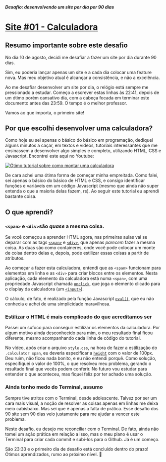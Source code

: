 ##### Desafio: desenvolvendo um site por dia por 90 dias 

# [Site #01 - Calculadora](https://www.dorlyneto.com/90sites/01-calculadora/)

## Resumo importante sobre este desafio

No dia 10 de agosto, decidi me desafiar a fazer um site por dia durante 90 dias. 

Sim, eu poderia lançar apenas um site e a cada dia colocar uma feature nova. Mas meu objetivo atual é alcançar a consistência, e não a excelência.

Ao me desafiar desenvolver um site por dia, o relógio está sempre me pressionado a estudar. Começo a escrever estas linhas às 22:41, depois de um ótimo porém cansativo dia, com a cabeça focada em terminar este documento antes das 23:59. O tempo é o melhor professor.

Vamos ao que importa, o primeiro site!

## Por que escolhi desenvolver uma calculadora?

Como hoje eu sei apenas o básico do básico em programação, dediquei alguns minutos a caçar, em textos e vídeos, tutoriais interessantes que me ensinassem a desenvolver algo simples e completo, utilizando HTML, CSS e Javascript. Encontrei este aqui no Youtube:

[![Ótimo tutorial sobre como montar uma calculadora](https://img.youtube.com/vi/BuZtAqk5LIY/0.jpg)](https://www.youtube.com/watch?v=BuZtAqk5LIY)

De cara achei uma ótima forma de começar minha empreitada. Como falei, sei apenas o básico do básico de HTML e CSS, e consigo identificar funções e variáveis em um código Javascript (mesmo que ainda não super entenda o que a maioria delas fazem, rs). Ao seguir este tutorial eu aprendi bastante coisa.

## O que aprendi?

### ```<span>``` e ```<div>```são *quase* a mesma coisa.

Se você começou a aprender HTML agora, nas primeiras aulas vai se deparar com as tags [```<span>```](https://developer.mozilla.org/pt-BR/docs/Web/HTML/Element/span) e [```<div>```](https://developer.mozilla.org/pt-BR/docs/Web/HTML/Element/div), que apenas *parecem* fazer a mesma coisa. As duas são como containeres, onde você pode colocar um monte de coisa dentro delas e, depois, pode estilizar essas coisas a partir de atributos. 

Ao começar a fazer esta calculadora, entendi que as ```<span>``` funcionam para elementos em linha e as ```<div>``` para criar blocos entre os elementos. Nesta aplicação, cada elemento da calculadora está numa ```<span>```, com uma propriedade Javascript chamada [```onclick```](https://developer.mozilla.org/pt-BR/docs/Web/API/GlobalEventHandlers/onclick), que joga o elemento clicado para o display da calculadora (um [```<input>```](https://developer.mozilla.org/pt-BR/docs/Web/HTML/Element/input)).

O cálculo, de fato, é realizado pela função Javascript [```eval()```](https://developer.mozilla.org/pt-BR/docs/Web/JavaScript/Reference/Global_Objects/eval), que eu não conhecia e achei de uma simplicidade maravilhosa.

### Estilizar o HTML é mais complicado do que acreditamos ser

Passei um sufoco para conseguir estilizar os elementos da calculadora. Por algum motivo ainda desconhecido para mim, o meu resultado final ficou diferente, mesmo acompanhando cada linha de código do tutorial. 

No vídeo, após criar o arquivo ```style.css```, na hora de fazer a estilização do ```.calculator span```, eu deveria especificar a [```height```](https://developer.mozilla.org/pt-BR/docs/Web/CSS/height) com o valor de 100px. Deu ruim, não ficou nada bonito, e eu não entendi porquê. Como solução, especifiquei o valor de 100%, o que resolveu meu problema, gerando o resultado final que vocês podem conferir. No futuro vou estudar para entender o que aconteceu, mas fiquei feliz por ter achado uma solução.

### Ainda tenho medo do Terminal, assumo

Sempre tive atritos com o Terminal, desde adolescente. Talvez por ser um cara mais visual, a noção de resolver as coisas apenas em linhas me deixa meio cabisbaixo. Mas sei que é apenas a falta de prática. Esse desafio dos 90 site sem 90 dias veio justamente para me ajudar a vencer este problema.

Neste desafio, eu desejo me reconciliar com o Terminal. De fato, ainda não tomei um ação prática em relação a isso, mas o meu plano é usar o Terminal para criar cada commit e subi-los para o Github. Já é um começo.

São 23:33 e o primeiro dia de desafio está concluído dentro do prazo! Ótimos aprendizados, rumo ao próximo nível. 🚀

